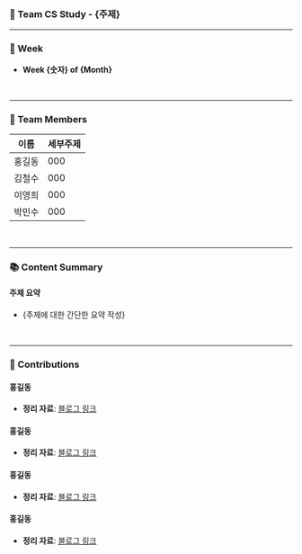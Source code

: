 ### 🌟 Team CS Study - {주제}  
---

### 📅 Week  
- **Week {숫자} of {Month}**  

</br>

---

### 👥 Team Members  
| 이름 | 세부주제 | 
|------|------|
| 홍길동 | 000 |
| 김철수 | 000 | 
| 이영희 | 000 | 
| 박민수 | 000 | 

</br>

---

### 📚 Content Summary  

#### **주제 요약**  
- {주제에 대한 간단한 요약 작성}

</br>

---

### 📝 Contributions  

#### **홍길동**  
- **정리 자료**: [블로그 링크](https://example.com)  

#### **홍길동**  
- **정리 자료**: [블로그 링크](https://example.com)  

#### **홍길동**  
- **정리 자료**: [블로그 링크](https://example.com)  

#### **홍길동**  
- **정리 자료**: [블로그 링크](https://example.com)  
